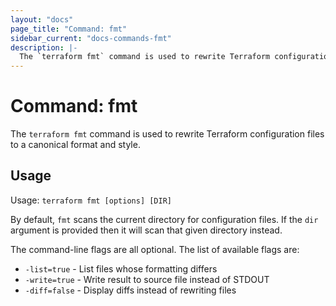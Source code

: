 ```yaml
---
layout: "docs"
page_title: "Command: fmt"
sidebar_current: "docs-commands-fmt"
description: |-
  The `terraform fmt` command is used to rewrite Terraform configuration files to a canonical format and style.
---
```


# Command: fmt

The `terraform fmt` command is used to rewrite Terraform configuration files
to a canonical format and style.

## Usage

Usage: `terraform fmt [options] [DIR]`

By default, `fmt` scans the current directory for configuration files. If
the `dir` argument is provided then it will scan that given directory
instead.

The command-line flags are all optional. The list of available flags are:

* `-list=true` - List files whose formatting differs
* `-write=true` - Write result to source file instead of STDOUT
* `-diff=false` - Display diffs instead of rewriting files
